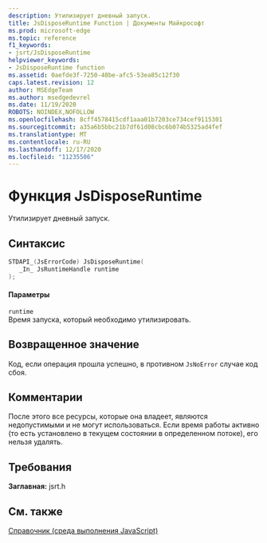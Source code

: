 ```yaml
---
description: Утилизирует дневный запуск.
title: JsDisposeRuntime Function | Документы Майкрософт
ms.prod: microsoft-edge
ms.topic: reference
f1_keywords:
- jsrt/JsDisposeRuntime
helpviewer_keywords:
- JsDisposeRuntime function
ms.assetid: 0aefde3f-7250-48be-afc5-53ea85c12f30
caps.latest.revision: 12
author: MSEdgeTeam
ms.author: msedgedevrel
ms.date: 11/19/2020
ROBOTS: NOINDEX,NOFOLLOW
ms.openlocfilehash: 8cff4578415cdf1aaa01b7203ce734cef9115301
ms.sourcegitcommit: a35a6b5bbc21b7df61d08cbc6b074b5325ad4fef
ms.translationtype: MT
ms.contentlocale: ru-RU
ms.lasthandoff: 12/17/2020
ms.locfileid: "11235506"
---
```

# Функция JsDisposeRuntime

Утилизирует дневный запуск.  
  
## Синтаксис  
  
```cpp  
STDAPI_(JsErrorCode) JsDisposeRuntime(  
   _In_ JsRuntimeHandle runtime  
);  
```  
  
#### Параметры  
 `runtime`  
 Время запуска, который необходимо утилизировать.  
  
## Возвращенное значение  
 Код, если операция прошла успешно, в противном `JsNoError` случае код сбоя.  
  
## Комментарии  
 После этого все ресурсы, которые она владеет, являются недопустимыми и не могут использоваться. Если время работы активно (то есть установлено в текущем состоянии в определенном потоке), его нельзя удалять.  
  
## Требования  
 **Заглавная:** jsrt.h  
  
## См. также  
 [Справочник (среда выполнения JavaScript)](../chakra-hosting/reference-javascript-runtime.md)
